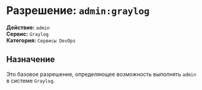 # Разрешение: `admin:graylog`

**Действие:** `admin`  
**Сервис:** `Graylog`  
**Категория:** `Сервисы DevOps`

## Назначение
Это базовое разрешение, определяющее возможность выполнять `admin` в системе `Graylog`.
